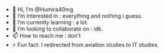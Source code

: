 - 👋 Hi, I’m @Humira40mg
- 👀 I’m interested in : everything and nothing i guess.
- 🌱 I’m currently learning : a lot.
- 💞️ I’m looking to collaborate on : idk.
- 📫 How to reach me : don't 
- ⚡ Fun fact: I redirected from aviation studies to IT studies.

<!---
Humira40mg/Humira40mg is a ✨ special ✨ repository because its `README.md` (this file) appears on your GitHub profile.
You can click the Preview link to take a look at your changes.
--->
